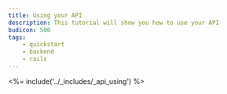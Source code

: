```yaml
---
title: Using your API
description: This tutorial will show you how to use your API
budicon: 500
tags:
    - quickstart
    - backend
    - rails
---
```


<%= include('../_includes/_api_using') %>
